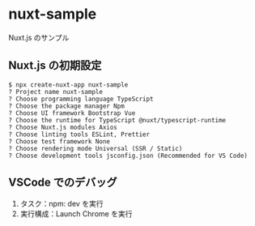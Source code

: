 # nuxt-sample

Nuxt.js のサンプル

## Nuxt.js の初期設定

```shell
$ npx create-nuxt-app nuxt-sample
? Project name nuxt-sample
? Choose programming language TypeScript
? Choose the package manager Npm
? Choose UI framework Bootstrap Vue
? Choose the runtime for TypeScript @nuxt/typescript-runtime
? Choose Nuxt.js modules Axios
? Choose linting tools ESLint, Prettier
? Choose test framework None
? Choose rendering mode Universal (SSR / Static)
? Choose development tools jsconfig.json (Recommended for VS Code)
```

## VSCode でのデバッグ

1. タスク：npm: dev を実行
2. 実行構成：Launch Chrome を実行
